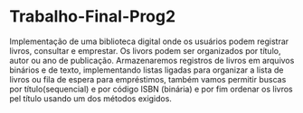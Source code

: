 # Trabalho-Final-Prog2

Implementação de uma biblioteca digital onde os usuários podem registrar livros, consultar e emprestar. Os livors podem ser organizados por título, autor ou ano de publicação. Armazenaremos registros de livros em arquivos binários
e de texto, implementando listas ligadas para organizar a lista de livros ou fila de espera para empréstimos, também vamos permitir buscas por título(sequencial) e por código ISBN (binária) e por fim ordenar os livros pel título usando um dos métodos exigidos.
